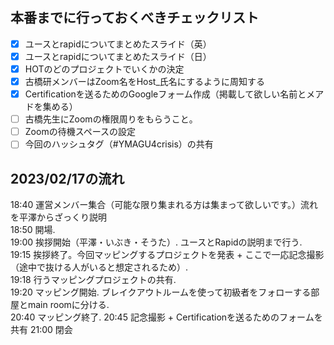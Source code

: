 ## 本番までに行っておくべきチェックリスト
- [x] ユースとrapidについてまとめたスライド（英）
- [x] ユースとrapidについてまとめたスライド（日）
- [x] HOTのどのプロジェクトでいくかの決定
- [x] 古橋研メンバーはZoom名をHost_氏名にするように周知する
- [x] Certificationを送るためのGoogleフォーム作成（掲載して欲しい名前とメアドを集める）
- [ ] 古橋先生にZoomの権限周りをもらうこと。
- [ ] Zoomの待機スペースの設定
- [ ] 今回のハッシュタグ（#YMAGU4crisis）の共有

## 2023/02/17の流れ
18:40 運営メンバー集合（可能な限り集まれる方は集まって欲しいです。）流れを平澤からざっくり説明   
18:50 開場.  
19:00 挨拶開始（平澤・いぶき・そうた）. ユースとRapidの説明まで行う.   
19:15 挨拶終了。今回マッピングするプロジェクトを発表 + ここで一応記念撮影（途中で抜ける人がいると想定されるため）.  
19:18 行うマッピングプロジェクトの共有.   
19:20 マッピング開始. ブレイクアウトルームを使って初級者をフォローする部屋とmain roomに分ける.  
20:40 マッピング終了. 
20:45 記念撮影 + Certificationを送るためのフォームを共有
21:00 閉会  






